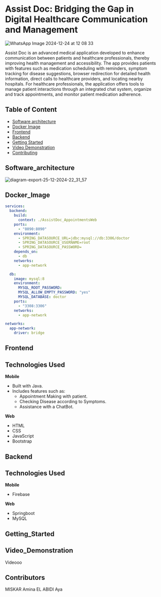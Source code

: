 # **Assist Doc: Bridging the Gap in Digital Healthcare Communication and Management**

![WhatsApp Image 2024-12-24 at 12 08 33](https://github.com/user-attachments/assets/5fe41324-f6d0-4e2e-9801-c009b9079841)

Assist Doc is an advanced medical application developed to enhance communication between patients and
healthcare professionals, thereby improving health management and accessibility. The app provides patients
with features such as medication scheduling with reminders, symptom tracking for disease suggestions, browser
redirection for detailed health information, direct calls to healthcare providers, and locating nearby hospitals. For
healthcare professionals, the application offers tools to manage patient interactions through an integrated chat
system, organize and track appointments, and monitor patient medication adherence.

## **Table of Content**
- [Software architecture](#Software_architecture)
- [Docker Image](#Docker_Image)
- [Frontend](#Frontend)
- [Backend](#Backend)
- [Getting Started](#Getting_Started)
- [Video Demonstration](#Video_Demonstration)
- [Contributing](#Contributing)


## Software_architecture
![diagram-export-25-12-2024-22_31_57](https://github.com/user-attachments/assets/9869cc95-157d-46df-a89c-b9499177dc4f)


## Docker_Image

```yaml
services:
  backend:
    build:
      context: ./AssistDoc_AppointmentsWeb
    ports:
      - "8090:8090"
    environment:
      - SPRING_DATASOURCE_URL=jdbc:mysql://db:3306/doctor
      - SPRING_DATASOURCE_USERNAME=root
      - SPRING_DATASOURCE_PASSWORD=
    depends_on:
      - db
    networks:
      - app-network

  db:
    image: mysql:8
    environment:
      MYSQL_ROOT_PASSWORD:
      MYSQL_ALLOW_EMPTY_PASSWORD: "yes"
      MYSQL_DATABASE: doctor
    ports:
      - "3308:3306"
    networks:
      - app-network

networks:
  app-network:
    driver: bridge

 ```


## Frontend
## **Technologies Used**

**Mobile**
- Built with Java.
- Includes features such as:
     - Appointment Making with patient.
     - Checking Disease according to Symptoms.
     - Assistance with a ChatBot.

**Web**
- HTML
- CSS
- JavaScript
- Bootstrap

## Backend
## **Technologies Used**

**Mobile**
- Firebase

**Web**
- Springboot
- MySQL

## Getting_Started


## Video_Demonstration
Videooo

## Contributors

MISKAR Amina
EL ABIDI Aya
